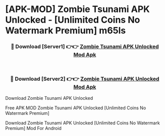 # [APK-MOD] Zombie Tsunami APK Unlocked - [Unlimited Coins No Watermark Premium] m65ls



<div align="center">
<h3>🔴 Download [Server1] 👉👉 <a href="https://momento.my/?title=Zombie_Tsunami_APK_Unlocked">Zombie Tsunami APK Unlocked Mod Apk</a></h3><br>

<h3>🔴 Download [Server2] 👉👉 <a href="https://momento.my/?title=Zombie_Tsunami_APK_Unlocked">Zombie Tsunami APK Unlocked Mod Apk</a></h3>
</div>



Download Zombie Tsunami APK Unlocked 

Free APK MOD Zombie Tsunami APK Unlocked [Unlimited Coins No Watermark Premium]

Download Zombie Tsunami APK Unlocked [Unlimited Coins No Watermark Premium] Mod For Android
